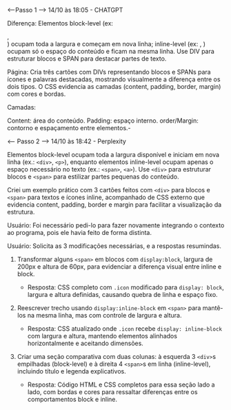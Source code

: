 <--Passo 1 --> 14/10 às 18:05 - CHATGPT

Diferença:
Elementos block-level (ex: <div>, <section>) ocupam toda a largura e começam em nova linha;
inline-level (ex: <span>, <a>) ocupam só o espaço do conteúdo e ficam na mesma linha.
Use DIV para estruturar blocos e SPAN para destacar partes de texto.

Página:
Cria três cartões com DIVs representando blocos e SPANs para ícones e palavras destacadas, mostrando visualmente a diferença entre os dois tipos.
O CSS evidencia as camadas (content, padding, border, margin) com cores e bordas.

Camadas:

Content: área do conteúdo.
Padding: espaço interno.
order/Margin: contorno e espaçamento entre elementos.- 

<-- Passo 2 --> 14/10 às 18:42 - Perplexity

Elementos block-level ocupam toda a largura disponível e iniciam em nova linha (ex.: `<div>`, `<p>`), enquanto elementos inline-level ocupam apenas o espaço necessário no texto (ex.: `<span>`, `<a>`). Use `<div>` para estruturar blocos e `<span>` para estilizar partes pequenas do conteúdo.

Criei um exemplo prático com 3 cartões feitos com `<div>` para blocos e `<span>` para textos e ícones inline, acompanhado de CSS externo que evidencia content, padding, border e margin para facilitar a visualização da estrutura.  


Usuário: Foi necessário pedi-lo para fazer novamente integrando o contexto ao programa, pois ele havia feito de forma distinta.

Usuário: Solicita as 3 modificações necessárias, e a respostas resumindas.

1. Transformar alguns `<span>` em blocos com `display:block`, largura de 200px e altura de 60px, para evidenciar a diferença visual entre inline e block.
   - Resposta: CSS completo com `.icon` modificado para `display: block`, largura e altura definidas, causando quebra de linha e espaço fixo.

2. Reescrever trecho usando `display:inline-block` em `<span>` para mantê-los na mesma linha, mas com controle de largura e altura.
   - Resposta: CSS atualizado onde `.icon` recebe `display: inline-block` com largura e altura, mantendo elementos alinhados horizontalmente e aceitando dimensões.

3. Criar uma seção comparativa com duas colunas: à esquerda 3 `<div>`s empilhadas (block-level) e à direita 4 `<span>`s em linha (inline-level), incluindo título e legenda explicativos.
   - Resposta: Código HTML e CSS completos para essa seção lado a lado, com bordas e cores para ressaltar diferenças entre os comportamentos block e inline.


